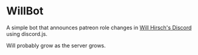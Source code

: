 # WillBot

A simple bot that announces patreon role changes in [Will Hirsch's Discord](https://discord.gg/GY5f3KZ5) using discord.js. 

Will probably grow as the server grows.
